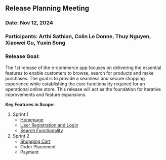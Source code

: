 ## Release Planning Meeting

### **Date**: Nov 12, 2024

### **Participants**: Arthi Sathian, Colin Le Donne, Thuy Nguyen, Xiaowei Gu, Yuxin Song

### **Release Goal**: 

The 1st release of the e-commerce app focuses on delivering the essential features to enable customers to browse, search for products and make purchases. The goal is to provide a seamless and secure shopping experience while establishing the core functionality required for an operational online store. This release will act as the foundation for iterative improvements and feature expansions.

**Key Features in Scope:**

1. Sprint 1  
    * [Homepage](https://trello.com/c/82E7jihu/24-create-a-home-page)   
    * [User Registration and Login](https://trello.com/c/SIKDv4pg/23-allow-user-login)  
    * [Search Functionality](https://trello.com/c/fpxIilz1/22-add-searching-function)  
2. Sprint 2  
    * [Shopping Cart](https://trello.com/c/edJUFOzJ/25-add-product-to-cart)  
    * Order Placement  
    * Payment
